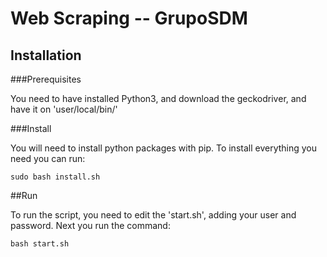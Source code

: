 # Web Scraping -- GrupoSDM

## Installation

###Prerequisites

You need to have installed Python3, and download the geckodriver, and have it on 'user/local/bin/'

###Install

You will need to install python packages with pip.
To install everything you need you can run:

```
sudo bash install.sh
```
##Run

To run the script, you need to edit the 'start.sh', adding your user and password.
Next you run the command:

```
bash start.sh
```
